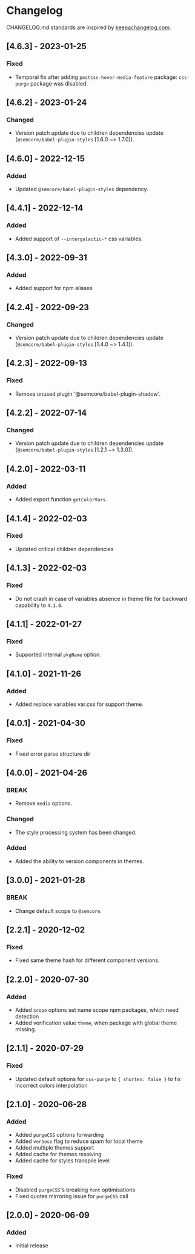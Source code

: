 # Changelog

CHANGELOG.md standards are inspired by [keepachangelog.com](https://keepachangelog.com/en/1.0.0/).

## [4.6.3] - 2023-01-25

### Fixed

- Temporal fix after adding `postcss-hover-media-feature` package: `css-purge` package was disabled.

## [4.6.2] - 2023-01-24

### Changed

- Version patch update due to children dependencies update (`@semcore/babel-plugin-styles` [1.6.0 ~> 1.7.0]).

## [4.6.0] - 2022-12-15

### Added

- Updated `@semcore/babel-plugin-styles` dependency.

## [4.4.1] - 2022-12-14

### Added

- Added support of `--intergalactic-*` css variables.

## [4.3.0] - 2022-09-31

### Added

- Added support for npm aliases

## [4.2.4] - 2022-09-23

### Changed

- Version patch update due to children dependencies update (`@semcore/babel-plugin-styles` [1.4.0 ~> 1.4.1]).

## [4.2.3] - 2022-09-13

### Fixed

- Remove unused plugin '@semcore/babel-plugin-shadow'.

## [4.2.2] - 2022-07-14

### Changed

- Version patch update due to children dependencies update (`@semcore/babel-plugin-styles` [1.2.1 ~> 1.3.0]).

## [4.2.0] - 2022-03-11

### Added

- Added export function `getColorVars`.

## [4.1.4] - 2022-02-03

### Fixed

- Updated critical children dependencies

## [4.1.3] - 2022-02-03

### Fixed

- Do not crash in case of variables absence in theme file for backward capability to `4.1.0`.

## [4.1.1] - 2022-01-27

### Fixed

- Supported internal `pkgName` option.

## [4.1.0] - 2021-11-26

### Added

- Added replace variables var.css for support theme.

## [4.0.1] - 2021-04-30

### Fixed

- Fixed error parse structure dir

## [4.0.0] - 2021-04-26

### BREAK

- Remove `media` options.

### Changed

- The style processing system has been changed.

### Added

- Added the ability to version components in themes.

## [3.0.0] - 2021-01-28

### BREAK

- Change default scope to `@semcore`.

## [2.2.1] - 2020-12-02

### Fixed

- Fixed same theme hash for different component versions.

## [2.2.0] - 2020-07-30

### Added

- Added `scope` options set name scope npm packages, which need detection
- Added verification value `theme`, when package with global theme missing.

## [2.1.1] - 2020-07-29

### Fixed

- Updated default options for `css-purge` to `{ shorten: false }` to fix incorrect colors interpolation

## [2.1.0] - 2020-06-28

### Added

- Added `purgeCSS` options forwarding
- Added `verbose` flag to reduce spam for local theme
- Added multiple themes support
- Added cache for themes resolving
- Added cache for styles transpile level

### Fixed

- Disabled `purgeCSS`'s breaking `font` optimisations
- Fixed quotes mirroring issue for `purgeCSS` call

## [2.0.0] - 2020-06-09

### Added

- Initial release
